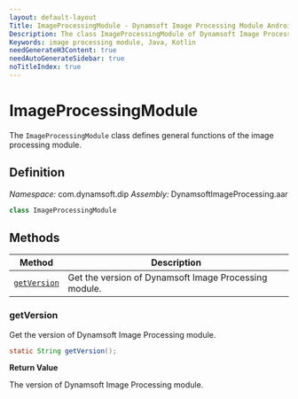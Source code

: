 ```yaml
---
layout: default-layout
Title: ImageProcessingModule - Dynamsoft Image Processing Module Android Edition API Reference
Description: The class ImageProcessingModule of Dynamsoft Image Processing Module represents general functions of the image processing module.
Keywords: image processing module, Java, Kotlin
needGenerateH3Content: true
needAutoGenerateSidebar: true
noTitleIndex: true
---
```


# ImageProcessingModule

The `ImageProcessingModule` class defines general functions of the image processing module.

## Definition

*Namespace:* com.dynamsoft.dip
*Assembly:* DynamsoftImageProcessing.aar

```java
class ImageProcessingModule
```

## Methods

| Method | Description |
| ------ | ----------- |
| [`getVersion`](#getversion) | Get the version of Dynamsoft Image Processing module. |

### getVersion

Get the version of Dynamsoft Image Processing module.

```java
static String getVersion();
```

**Return Value**

The version of Dynamsoft Image Processing module.

